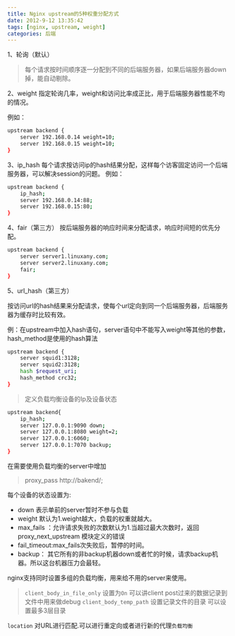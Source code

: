 ```yaml
---
title: Nginx upstream的5种权重分配方式
date: 2012-9-12 13:35:42
tags: [nginx, upstream, weight]
categories: 后端
---
```


1、轮询（默认）

> 每个请求按时间顺序逐一分配到不同的后端服务器，如果后端服务器down掉，能自动剔除。

2、weight
指定轮询几率，weight和访问比率成正比，用于后端服务器性能不均的情况。
<!--more-->
例如：

~~~bash
upstream backend {
    server 192.168.0.14 weight=10;
    server 192.168.0.15 weight=10;
}
~~~

3、ip_hash
每个请求按访问ip的hash结果分配，这样每个访客固定访问一个后端服务器，可以解决session的问题。
例如：
~~~bash
upstream backend {
    ip_hash;
    server 192.168.0.14:88;
    server 192.168.0.15:80;
}
~~~

4、fair（第三方）
按后端服务器的响应时间来分配请求，响应时间短的优先分配。
~~~bash
upstream backend {
    server server1.linuxany.com;
    server server2.linuxany.com;
    fair;
}
~~~

5、url_hash（第三方）

按访问url的hash结果来分配请求，使每个url定向到同一个后端服务器，后端服务器为缓存时比较有效。

例：在upstream中加入hash语句，server语句中不能写入weight等其他的参数，hash_method是使用的hash算法
~~~bash
upstream backend {
    server squid1:3128;
    server squid2:3128;
    hash $request_uri;
    hash_method crc32;
}
~~~
> 定义负载均衡设备的Ip及设备状态

~~~bash
upstream backend{
    ip_hash;
    server 127.0.0.1:9090 down;
    server 127.0.0.1:8080 weight=2;
    server 127.0.0.1:6060;
    server 127.0.0.1:7070 backup;
}
~~~

在需要使用负载均衡的server中增加
> proxy_pass http://bakend/;

每个设备的状态设置为:
- down 表示单前的server暂时不参与负载
- weight 默认为1.weight越大，负载的权重就越大。
- max_fails ：允许请求失败的次数默认为1.当超过最大次数时，返回proxy_next_upstream 模块定义的错误
- fail_timeout:max_fails次失败后，暂停的时间。
- backup： 其它所有的非backup机器down或者忙的时候，请求backup机器。所以这台机器压力会最轻。

nginx支持同时设置多组的负载均衡，用来给不用的server来使用。

> `client_body_in_file_only` 设置为`On` 可以讲client post过来的数据记录到文件中用来做debug
> `client_body_temp_path` 设置记录文件的目录 可以设置最多3层目录

`location` 对URL进行匹配.可以进行重定向或者进行新的代理`负载均衡`
